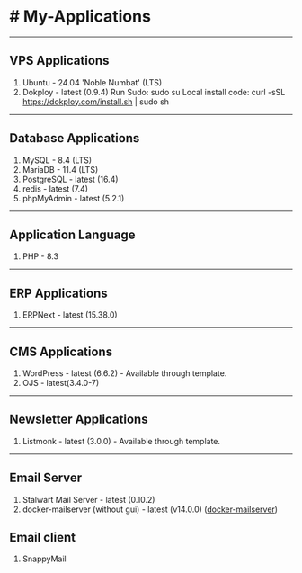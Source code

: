 # # My-Applications
------------------------------------
## VPS Applications
1. Ubuntu - 24.04 'Noble Numbat' (LTS)
2. Dokploy - latest (0.9.4)
     Run Sudo: sudo su
     Local install code: curl -sSL https://dokploy.com/install.sh | sudo sh
------------------------------------
## Database Applications
1. MySQL - 8.4 (LTS)
2. MariaDB - 11.4 (LTS)
3. PostgreSQL - latest (16.4)
4. redis - latest (7.4)
5. phpMyAdmin - latest (5.2.1)
------------------------------------
## Application Language
1. PHP - 8.3
------------------------------------
## ERP Applications
1. ERPNext - latest (15.38.0)
------------------------------------
## CMS Applications
1. WordPress - latest (6.6.2) - Available through template.
2. OJS - latest(3.4.0-7)
------------------------------------
## Newsletter Applications
1. Listmonk - latest (3.0.0) - Available through template.
------------------------------------
## Email Server
1. Stalwart Mail Server - latest (0.10.2)
2. docker-mailserver (without gui) - latest (v14.0.0) ([docker-mailserver](https://github.com/docker-mailserver/docker-mailserver))
## Email client
1. SnappyMail

